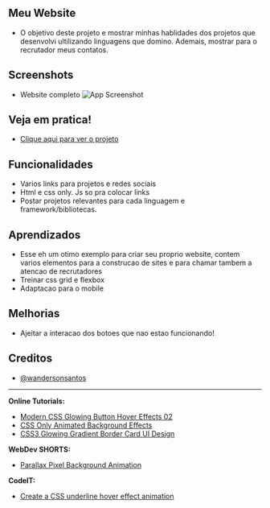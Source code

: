 
## Meu Website

- O objetivo deste projeto e mostrar minhas hablidades dos projetos que desenvolvi ultilizando linguagens que domino. Ademais, mostrar para o recrutador meus contatos.





## Screenshots
- Website completo
![App Screenshot](https://cdn.discordapp.com/attachments/996151321096892636/1032007020313841675/meuporifolio.png)


## Veja em pratica!

 - [Clique aqui para ver o projeto](https://thiagobelerenwebsite.vercel.app)
 


## Funcionalidades

- Varios links para projetos e redes sociais
- Html e css only. Js so pra colocar links
- Postar projetos relevantes para cada linguagem e framework/bibliotecas.

## Aprendizados

- Esse eh um otimo exemplo para criar seu proprio website, contem varios elementos para a construcao de sites e para chamar tambem a atencao de recrutadores
- Treinar css grid e flexbox
- Adaptacao para o mobile 

## Melhorias

- Ajeitar a interacao dos botoes que nao estao funcionando!


## Creditos

- [@wandersonsantos](https://github.com/wandersonsantos20")

____

__Online Tutorials:__
- [Modern CSS Glowing Button Hover Effects 02](https://www.youtube.com/watch?v=LSNoRzojcQo&list=PL3s0zvYJ9i9F42JrGc0JJZjTKKv_72oph&index=5)
- [CSS Only Animated Background Effects](https://www.youtube.com/watch?v=wuUSVEcK-kM&list=PL3s0zvYJ9i9F42JrGc0JJZjTKKv_72oph&index=4)
- [CSS3 Glowing Gradient Border Card UI Design](https://www.youtube.com/watch?v=LYWLE45byXc&list=PL3s0zvYJ9i9F42JrGc0JJZjTKKv_72oph&index=1)

__WebDev SHORTS:__
- [Parallax Pixel Background Animation](https://www.youtube.com/watch?v=aywzn9cf-_U&list=PL3s0zvYJ9i9F42JrGc0JJZjTKKv_72oph&index=3)

__CodeIT:__
- [Create a CSS underline hover effect animation](https://www.youtube.com/watch?v=4eh2r-C5hqE&list=PL3s0zvYJ9i9F42JrGc0JJZjTKKv_72oph&index=2)